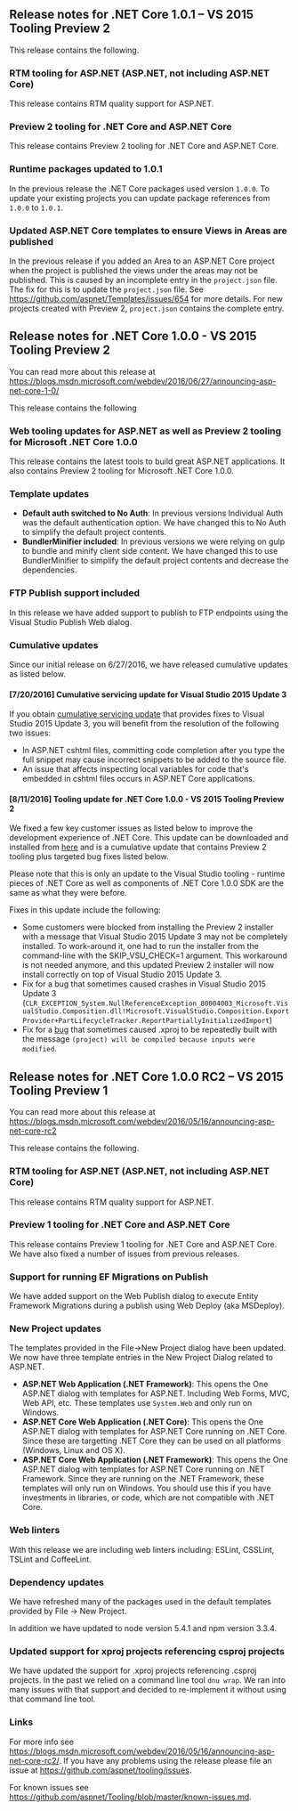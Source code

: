 
## Release notes for .NET Core 1.0.1 – VS 2015 Tooling Preview 2

This release contains the following.

### RTM tooling for ASP.NET (ASP.NET, not including ASP.NET Core)
This release contains RTM quality support for ASP.NET.

### Preview 2 tooling for .NET Core and ASP.NET Core

This release contains Preview 2 tooling for .NET Core and ASP.NET Core.

### Runtime packages updated to 1.0.1

In the previous release the .NET Core packages used version `1.0.0`. To update your existing projects you can update package references from `1.0.0` to `1.0.1`.

### Updated ASP.NET Core templates to ensure Views in Areas are published

In the previous release if you added an Area to an ASP.NET Core project when the project is published the views under the areas may not be published. This is caused by an incomplete entry in the `project.json` file. The fix for this is to update the `project.json` file. See https://github.com/aspnet/Templates/issues/654 for more details. For new projects created with Preview 2, `project.json` contains the complete entry.

## Release notes for .NET Core 1.0.0 - VS 2015 Tooling Preview 2

You can read more about this release at https://blogs.msdn.microsoft.com/webdev/2016/06/27/announcing-asp-net-core-1-0/

This release contains the following

### Web tooling updates for ASP.NET as well as Preview 2 tooling for Microsoft .NET Core 1.0.0

This release contains the latest tools to build great ASP.NET applications. It also contains Preview 2 tooling for Microsoft .NET Core 1.0.0.

### Template updates

 - **Default auth switched to No Auth**: In previous versions Individual Auth was the default authentication option. We have changed this to No Auth to simplify the default project contents.
 - **BundlerMinifier included**: In previous versions we were relying on gulp to bundle and minify client side content. We have changed this to use BundlerMinifier to simplify the default project contents and decrease the dependencies.

### FTP Publish support included

In this release we have added support to publish to FTP endpoints using the Visual Studio Publish Web dialog.

### Cumulative updates

Since our initial release on 6/27/2016, we have released cumulative updates as listed below.

#### [7/20/2016] Cumulative servicing update for Visual Studio 2015 Update 3

If you obtain [cumulative servicing update](https://msdn.microsoft.com/en-us/library/mt752379.aspx) that provides fixes to Visual Studio 2015 Update 3, you will benefit from the resolution of the following two issues:
* In ASP.NET cshtml files, committing code completion after you type the full snippet may cause incorrect snippets to be added to the source file.
* An issue that affects inspecting local variables for code that's embedded in cshtml files occurs in ASP.NET Core applications. 

#### [8/11/2016] Tooling update for .NET Core 1.0.0 - VS 2015 Tooling Preview 2

We fixed a few key customer issues as listed below to improve the development experience of .NET Core. This update can be downloaded and installed from [here](https://go.microsoft.com/fwlink/?LinkId=817245) and is a cumulative update that contains Preview 2 tooling plus targeted bug fixes listed below. 
 
Please note that this is only an update to the Visual Studio tooling - runtime pieces of .NET Core as well as components of .NET Core 1.0.0 SDK are the same as what they were before.

Fixes in this update include the following:
* Some customers were blocked from installing the Preview 2 installer with a message that Visual Studio 2015 Update 3 may not be completely installed. To work-around it, one had to run the installer from the command-line with the SKIP_VSU_CHECK=1 argument. This workaround is not needed anymore, and this updated Preview 2 installer will now install correctly on top of Visual Studio 2015 Update 3. 
* Fix for a bug that sometimes caused crashes in Visual Studio 2015 Update 3 (`CLR_EXCEPTION_System.NullReferenceException_80004003_Microsoft.VisualStudio.Composition.dll!Microsoft.VisualStudio.Composition.ExportProvider+PartLifecycleTracker.ReportPartiallyInitializedImport`)
* Fix for a [bug](https://github.com/aspnet/Tooling/issues/647) that sometimes caused .xproj to be repeatedly built with the message `(project) will be compiled because inputs were modified`.

## Release notes for .NET Core 1.0.0 RC2 – VS 2015 Tooling Preview 1

You can read more about this release at https://blogs.msdn.microsoft.com/webdev/2016/05/16/announcing-asp-net-core-rc2

This release contains the following.

### RTM tooling for ASP.NET (ASP.NET, not including ASP.NET Core)

This release contains RTM quality support for ASP.NET.

### Preview 1 tooling for .NET Core and ASP.NET Core

This release contains Preview 1 tooling for .NET Core and ASP.NET Core. We have also fixed a number of issues from previous releases.

### Support for running EF Migrations on Publish

We have added support on the Web Publish dialog to execute Entity Framework Migrations during a publish using Web Deploy (aka MSDeploy).

### New Project updates

The templates provided in the File->New Project dialog have been updated. We now have three template entries in the New Project Dialog related to ASP.NET.

 - **ASP.NET Web Application (.NET Framework)**: This opens the One ASP.NET dialog with templates for ASP.NET. Including Web Forms, MVC, Web API, etc. These templates use `System.Web` and only run on Windows.
 - **ASP.NET Core Web Application (.NET Core)**: This opens the One ASP.NET dialog with templates for ASP.NET Core running on .NET Core. Since these are targetting .NET Core they can be used on all platforms (Windows, Linux and OS X). 
 - **ASP.NET Core Web Application (.NET Framework)**: This opens the One ASP.NET dialog with templates for ASP.NET Core running on .NET Framework. Since they are running on the .NET Framework, these templates will only run on Windows. You should use this if you have investments in libraries, or code, which are not compatible with .NET Core.

### Web linters

With this release we are including web linters including: ESLint, CSSLint, TSLint and CoffeeLint.

### Dependency updates

We have refreshed many of the packages used in the default templates provided by File -> New Project.

In addition we have updated to node version 5.4.1 and npm version 3.3.4.

### Updated support for xproj projects referencing csproj projects

We have updated the support for .xproj projects referencing .csproj projects. In the past we relied on a command line tool `dnu wrap`. We ran into many issues with that support and decided to re-implement it without using that command line tool.

### Links

For more info see https://blogs.msdn.microsoft.com/webdev/2016/05/16/announcing-asp-net-core-rc2/. If you have any problems using the release please file an issue at https://github.com/aspnet/tooling/issues.

For known issues see https://github.com/aspnet/Tooling/blob/master/known-issues.md.
